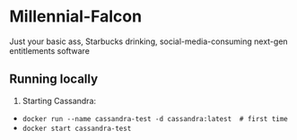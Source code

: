 # Millennial-Falcon

Just your basic ass, Starbucks drinking, social-media-consuming next-gen entitlements software


## Running locally

1. Starting Cassandra:

* `docker run --name cassandra-test -d cassandra:latest  # first time`
* `docker start cassandra-test`
